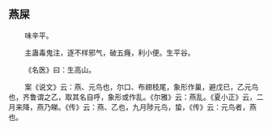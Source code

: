 ## 燕屎
<p>&emsp;&emsp;
味辛平。
</p>
<p>&emsp;&emsp;
主蛊毒鬼注，逐不样邪气，破五癃，利小便。生平谷。
</p>
<p>&emsp;&emsp;
《名医》曰：生高山。
</p>
<p>&emsp;&emsp;
案《说文》云：燕、元鸟也，尔口、布翅枝尾，象形作巢，避戊已，乙元鸟也，齐鲁谓之乙，取其名自呼，象形或作乱。《尔雅》云：燕乱。《夏小正》云，二月来降，燕乃睇。《传》云：燕、乙也，九月陟元鸟，蛰，《传》云：元鸟者，燕也。
</p>
